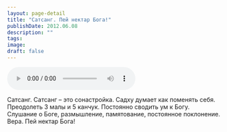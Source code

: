 ```yaml
---
layout: page-detail
title: "Сатсанг. Пей нектар Бога!"
publishDate: 2012.06.08
description: ""
tags:
image:
draft: false
---
```


<audio title="2012.06.08 - Сатсанг. Пей нектар Бога!.mp3" src="https://filer-api.advayta.org/v1.0/public/files/75313" controls=""></audio>

 Сатсанг. Сатсанг – это сонастройка. Садху думает как поменять себя.  
 Преодолеть 3 малы и 5 канчук. Постоянно сводить ум к Богу.  
 Слушание о Боге, размышление, памятование, постоянное поклонение.  
 Вера. Пей нектар Бога!  

  
